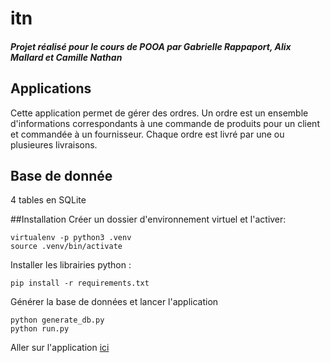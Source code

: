 # itn

##### Projet réalisé pour le cours de POOA par Gabrielle Rappaport, Alix Mallard et Camille Nathan

## Applications
Cette application permet de gérer des ordres.
Un ordre est un ensemble d'informations correspondants à une commande de produits pour un client et commandée à un fournisseur. Chaque ordre est livré par une ou plusieures livraisons.

## Base de donnée
4 tables en SQLite

##Installation
Créer un dossier d'environnement virtuel et l'activer:

```
virtualenv -p python3 .venv
source .venv/bin/activate
```
Installer les librairies python :

```
pip install -r requirements.txt
```
Générer la base de données et lancer l'application
```
python generate_db.py
python run.py
```
Aller sur l'application [ici](http://127.0.0.1:5000/)

